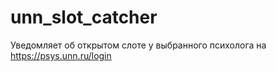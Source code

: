 # unn_slot_catcher

Уведомляет об открытом слоте у выбранного психолога на https://psys.unn.ru/login
